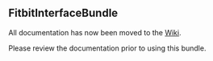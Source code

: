 ## FitbitInterfaceBundle ##

All documentation has now been moved to the [Wiki](https://github.com/nibynool/FitbitInterfaceBundle/wiki).

Please review the documentation prior to using this bundle.